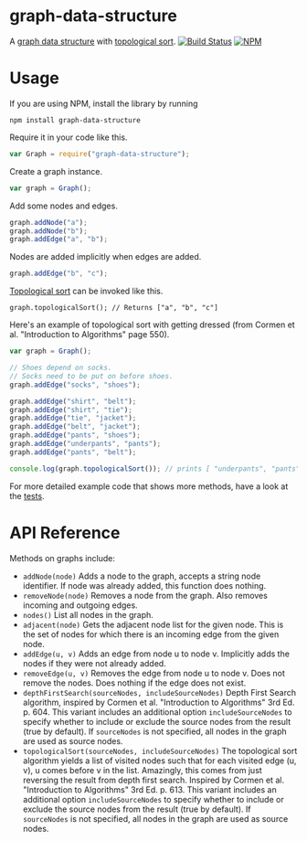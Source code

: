 # graph-data-structure 

A [graph data structure](https://en.wikipedia.org/wiki/Graph_(abstract_data_type)) with [topological sort](https://en.wikipedia.org/wiki/Topological_sorting). [![Build Status](https://travis-ci.org/datavis-tech/graph-data-structure.svg?branch=master)](https://travis-ci.org/curran/graph-data-structure) [![NPM](https://nodei.co/npm/graph-data-structure.png?mini=true)](https://nodei.co/npm/graph-data-structure/)

# Usage

If you are using NPM, install the library by running

`npm install graph-data-structure`

Require it in your code like this.

```javascript
var Graph = require("graph-data-structure");
```

Create a graph instance.

```javascript
var graph = Graph();
```

Add some nodes and edges.

```javascript
graph.addNode("a");
graph.addNode("b");
graph.addEdge("a", "b");
```

Nodes are added implicitly when edges are added.

```javascript
graph.addEdge("b", "c");
```

[Topological sort](https://en.wikipedia.org/wiki/Topological_sorting) can be invoked like this.

```
graph.topologicalSort(); // Returns ["a", "b", "c"]
```

Here's an example of topological sort with getting dressed (from Cormen et al. "Introduction to Algorithms" page 550).

```javascript
var graph = Graph();

// Shoes depend on socks.
// Socks need to be put on before shoes.
graph.addEdge("socks", "shoes");

graph.addEdge("shirt", "belt");
graph.addEdge("shirt", "tie");
graph.addEdge("tie", "jacket");
graph.addEdge("belt", "jacket");
graph.addEdge("pants", "shoes");
graph.addEdge("underpants", "pants");
graph.addEdge("pants", "belt");

console.log(graph.topologicalSort()); // prints [ "underpants", "pants", "shirt", "tie", "belt", "jacket", "socks", "shoes" ]
```

For more detailed example code that shows more methods, have a look at the [tests](https://github.com/curran/graph-data-structure/blob/master/test.js).

# API Reference

Methods on graphs include:

* `addNode(node)` Adds a node to the graph, accepts a string node identifier. If node was already added, this function does nothing.
* `removeNode(node)` Removes a node from the graph. Also removes incoming and outgoing edges.
* `nodes()` List all nodes in the graph.
* `adjacent(node)` Gets the adjacent node list for the given node. This is the set of nodes for which there is an incoming edge from the given node.
* `addEdge(u, v)` Adds an edge from node u to node v. Implicitly adds the nodes if they were not already added.
* `removeEdge(u, v)` Removes the edge from node u to node v. Does not remove the nodes. Does nothing if the edge does not exist.
* `depthFirstSearch(sourceNodes, includeSourceNodes)` Depth First Search algorithm, inspired by Cormen et al. "Introduction to Algorithms" 3rd Ed. p. 604. This variant includes an additional option `includeSourceNodes` to specify whether to include or exclude the source nodes from the result (true by default). If `sourceNodes` is not specified, all nodes in the graph are used as source nodes.
* `topologicalSort(sourceNodes, includeSourceNodes)` The topological sort algorithm yields a list of visited nodes such that for each visited edge (u, v), u comes before v in the list. Amazingly, this comes from just reversing the result from depth first search. Inspired by Cormen et al. "Introduction to Algorithms" 3rd Ed. p. 613. This variant includes an additional option `includeSourceNodes` to specify whether to include or exclude the source nodes from the result (true by default). If `sourceNodes` is not specified, all nodes in the graph are used as source nodes.
